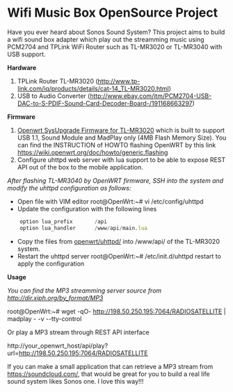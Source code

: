 # Wifi Music Box OpenSource Project
Have you ever heard about Sonos Sound System? This project aims to build a wifi sound box adapter which play out the streamming music using PCM2704 and TPLink WiFi Router such as TL-MR3020 or TL-MR3040 with USB support.

**Hardware**

1. TPLink Router TL-MR3020 (http://www.tp-link.com/iq/products/details/cat-14_TL-MR3020.html)
2. USB to Audio Converter (http://www.ebay.com/itm/PCM2704-USB-DAC-to-S-PDIF-Sound-Card-Decoder-Board-/191168663297)

**Firmware**

1. [Openwrt SysUpgrade Firmware for TL-MR3020](https://github.com/cuongquay/project-wifi-music-box/blob/master/openwrt/firmware/openwrt-ar71xx-generic-tl-mr3020-v1-squashfs-sysupgrade.bin) which is built to support USB 1.1, Sound Module and MadPlay only (4MB Flash Memory Size). You can find the INSTRUCTION of HOWTO flashing OpenWRT by this link https://wiki.openwrt.org/doc/howto/generic.flashing
2. Configure uhttpd web server with lua support to be able to expose REST API out of the box to the mobile application.

*After flashing TL-MR3040 by OpenWRT firmware, SSH into the system and modify the uhttpd configuration as follows:*

- Open file with VIM editor root@OpenWrt:~# vi /etc/config/uhttpd
- Update the configuration with the following lines
 
```javascript
	option lua_prefix       /api
	option lua_handler      /www/api/main.lua
```    

- Copy the files from [openwrt/uhttpd/](https://github.com/cuongquay/project-wifi-music-box/tree/master/openwrt/uhttpd) into /www/api/ of the TL-MR3020 system.
- Restart the uhttpd server root@OpenWrt:~# /etc/init.d/uhttpd restart to apply the configuration

**Usage**

*You can find the MP3 streamming server source from http://dir.xiph.org/by_format/MP3*

root@OpenWrt:~# wget -qO- http://198.50.250.195:7064/RADIOSATELLITE | madplay - -v --tty-control
 
Or play a MP3 stream through REST API interface

http://your_openwrt_host/api/play?url=http://198.50.250.195:7064/RADIOSATELLITE

If you can make a small application that can retrieve a MP3 stream from https://soundcloud.com/, that would be great for you to build a real life sound system likes Sonos one. I love this way!!!

 
